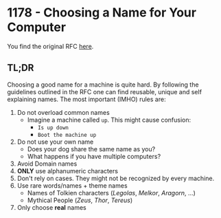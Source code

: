 # 1178 - Choosing a Name for Your Computer

You find the original RFC [here](https://tools.ietf.org/html/rfc1178).

## TL;DR
Choosing a good name for a machine is quite hard. By following  the guidelines outlined in the RFC one can find reusable, unique and self explaining names.  The most important (IMHO) rules are:

1. Do not overload common names
	- Imagine a machine called `up`. This might cause confusion:
		- `Is up down`
		- `Boot the machine up`
2. Do not use your own name
	- Does your dog share the same name as you?
	- What happens if you have multiple computers?
3. Avoid Domain names
4. **ONLY** use alphanumeric characters
5. Don't rely on cases. They might not be recognized by every machine.
6. Use rare words/names + theme names
	- Names of Tolkien characters (*Legolas*, *Melkor*, *Aragorn*, ...)
	-  Mythical People (*Zeus*, *Thor*, *Tereus*)
7. Only choose **real** names